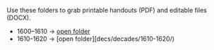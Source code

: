 Use these folders to grab printable handouts (PDF) and editable files (DOCX).

- 1600–1610 → [open folder](docs/decades/1600-1610/)
- 1610–1620 → [open folder][decs/decades/1610-1620/)


